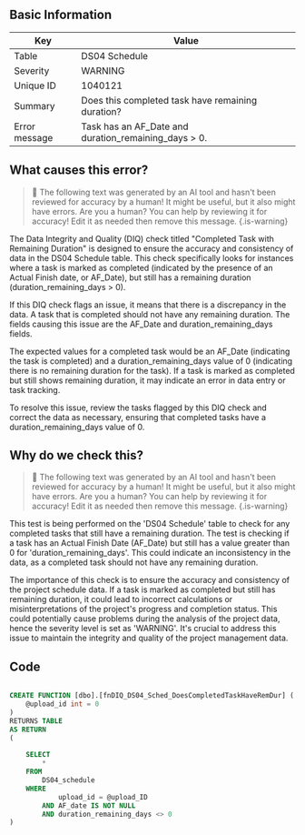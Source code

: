 ## Basic Information
| Key         | Value          |
|-------------|----------------|
| Table       | DS04 Schedule |
| Severity    | WARNING |
| Unique ID   | 1040121   |
| Summary     | Does this completed task have remaining duration? |
| Error message | Task has an AF_Date and duration_remaining_days > 0. |

## What causes this error?

> :robot: The following text was generated by an AI tool and hasn't been reviewed for accuracy by a human! It might be useful, but it also might have errors. Are you a human? You can help by reviewing it for accuracy! Edit it as needed then remove this message.
{.is-warning}

The Data Integrity and Quality (DIQ) check titled "Completed Task with Remaining Duration" is designed to ensure the accuracy and consistency of data in the DS04 Schedule table. This check specifically looks for instances where a task is marked as completed (indicated by the presence of an Actual Finish date, or AF_Date), but still has a remaining duration (duration_remaining_days > 0).

If this DIQ check flags an issue, it means that there is a discrepancy in the data. A task that is completed should not have any remaining duration. The fields causing this issue are the AF_Date and duration_remaining_days fields. 

The expected values for a completed task would be an AF_Date (indicating the task is completed) and a duration_remaining_days value of 0 (indicating there is no remaining duration for the task). If a task is marked as completed but still shows remaining duration, it may indicate an error in data entry or task tracking. 

To resolve this issue, review the tasks flagged by this DIQ check and correct the data as necessary, ensuring that completed tasks have a duration_remaining_days value of 0.
## Why do we check this?

> :robot: The following text was generated by an AI tool and hasn't been reviewed for accuracy by a human! It might be useful, but it also might have errors. Are you a human? You can help by reviewing it for accuracy! Edit it as needed then remove this message.
{.is-warning}

This test is being performed on the 'DS04 Schedule' table to check for any completed tasks that still have a remaining duration. The test is checking if a task has an Actual Finish Date (AF_Date) but still has a value greater than 0 for 'duration_remaining_days'. This could indicate an inconsistency in the data, as a completed task should not have any remaining duration.

The importance of this check is to ensure the accuracy and consistency of the project schedule data. If a task is marked as completed but still has remaining duration, it could lead to incorrect calculations or misinterpretations of the project's progress and completion status. This could potentially cause problems during the analysis of the project data, hence the severity level is set as 'WARNING'. It's crucial to address this issue to maintain the integrity and quality of the project management data.
## Code

```sql

CREATE FUNCTION [dbo].[fnDIQ_DS04_Sched_DoesCompletedTaskHaveRemDur] (
	@upload_id int = 0
)
RETURNS TABLE
AS RETURN
(
	
	SELECT
		*
	FROM
		DS04_schedule
	WHERE
			upload_id = @upload_ID
		AND AF_date IS NOT NULL
		AND duration_remaining_days <> 0
)
```
